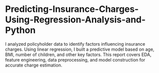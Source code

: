 # Predicting-Insurance-Charges-Using-Regression-Analysis-and-Python
I analyzed policyholder data to identify factors influencing insurance charges. Using linear regression, I built a predictive model based on age, BMI, number of children, and other key factors. This report covers EDA, feature engineering, data preprocessing, and model construction for accurate charge estimation.
